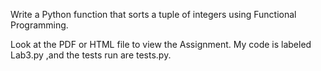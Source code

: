 Write a Python function that sorts a tuple of integers using Functional Programming.

Look at the PDF or HTML file to view the Assignment. My code is labeled Lab3.py ,and the tests run are tests.py.

